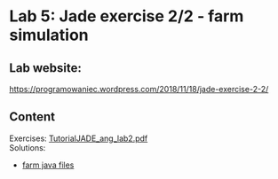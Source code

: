 # Lab 5: Jade exercise 2/2 - farm simulation

## Lab website:
<https://programowaniec.wordpress.com/2018/11/18/jade-exercise-2-2/> 

## Content
Exercises: [TutorialJADE_ang_lab2.pdf](TutorialJADE_ang_lab2.pdf)  
Solutions:
  - [farm java files](JADE%20-%20exercise_students_2/src/kis/sspd/jade/farm)
